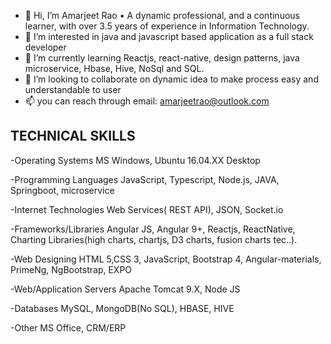 - 👋 Hi, I’m Amarjeet Rao 
      •	A dynamic professional, and a continuous learner, with over 3.5 years of experience in Information Technology.
- 👀 I’m interested in java and javascript based application as a full stack developer
- 🌱 I’m currently learning Reactjs, react-native, design patterns, java microservice, Hbase, Hive, NoSql and SQL.
- 💞️ I’m looking to collaborate on dynamic idea to make process easy and understandable to user
- 📫 you can reach through email: amarjeetrao@outlook.com
## TECHNICAL SKILLS

-Operating Systems	MS Windows, Ubuntu 16.04.XX Desktop

-Programming Languages	JavaScript, Typescript, Node.js, JAVA, Springboot, microservice

-Internet Technologies	Web Services( REST API), JSON, Socket.io

-Frameworks/Libraries	Angular JS, Angular 9+, Reactjs, ReactNative, Charting Libraries(high charts, chartjs, D3 charts, fusion charts tec..).

-Web Designing	      HTML 5,CSS 3, JavaScript, Bootstrap 4, Angular-materials, PrimeNg, NgBootstrap, EXPO

-Web/Application Servers	Apache Tomcat 9.X, Node JS

-Databases	            MySQL, MongoDB(No SQL), HBASE, HIVE

-Other	            MS Office, CRM/ERP


<!---
Amarjeet009/Amarjeet009 is a ✨ special ✨ repository because its `README.md` (this file) appears on your GitHub profile.
You can click the Preview link to take a look at your changes.
--->
